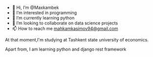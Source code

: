 - 👋 Hi, I’m @Maxkambek
- 👀 I’m interested in programming
- 🌱 I’m currently learning python
- 💞️ I’m looking to collaborate on data science projects
- 📫 How to reach me mahkamkasimov94@gmail.com

<!---
Maxkambek/Maxkambek is a ✨ special ✨ repository because its `README.md` (this file) appears on your GitHub profile.
You can click the Preview link to take a look at your changes.
--->At that moment,I'm studying at Tashkent state university of economics. 
Apart from, I am learning python and django rest framework
